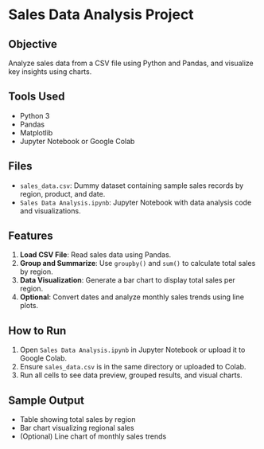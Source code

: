 # Sales Data Analysis Project

## Objective

Analyze sales data from a CSV file using Python and Pandas, and visualize key insights using charts.

## Tools Used

* Python 3
* Pandas
* Matplotlib
* Jupyter Notebook or Google Colab

## Files

* `sales_data.csv`: Dummy dataset containing sample sales records by region, product, and date.
* `Sales Data Analysis.ipynb`: Jupyter Notebook with data analysis code and visualizations.

## Features

1. **Load CSV File**: Read sales data using Pandas.
2. **Group and Summarize**: Use `groupby()` and `sum()` to calculate total sales by region.
3. **Data Visualization**: Generate a bar chart to display total sales per region.
4. **Optional**: Convert dates and analyze monthly sales trends using line plots.

## How to Run

1. Open `Sales Data Analysis.ipynb` in Jupyter Notebook or upload it to Google Colab.
2. Ensure `sales_data.csv` is in the same directory or uploaded to Colab.
3. Run all cells to see data preview, grouped results, and visual charts.

## Sample Output

* Table showing total sales by region
* Bar chart visualizing regional sales
* (Optional) Line chart of monthly sales trends


